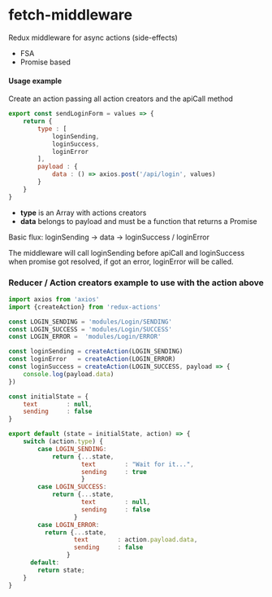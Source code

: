 # fetch-middleware

Redux middleware for async actions (side-effects)

* FSA
* Promise based

#### Usage example

Create an action passing all action creators and the apiCall method

```javascript
export const sendLoginForm = values => {
    return {
        type : [
            loginSending,
            loginSuccess,
            loginError
        ],
        payload : {
            data : () => axios.post('/api/login', values)
        }
    }
}
```
* **type** is an Array with actions creators
* **data** belongs to payload and must be a function that returns a Promise

Basic flux: loginSending -> data -> loginSuccess / loginError

The middleware will call loginSending before apiCall and loginSuccess when promise got resolved, if got an error, loginError will be called.


### Reducer / Action creators example to use with the action above
```javascript
import axios from 'axios'
import {createAction} from 'redux-actions'

const LOGIN_SENDING = 'modules/Login/SENDING'
const LOGIN_SUCCESS = 'modules/Login/SUCCESS'
const LOGIN_ERROR =  'modules/Login/ERROR'

const loginSending = createAction(LOGIN_SENDING)
const loginError   = createAction(LOGIN_ERROR)
const loginSuccess = createAction(LOGIN_SUCCESS, payload => {
    console.log(payload.data)
})

const initialState = {
    text        : null,
    sending     : false
}

export default (state = initialState, action) => {
    switch (action.type) {
        case LOGIN_SENDING:
            return {...state,
                    text        : "Wait for it...",
                    sending     : true
                    }
        case LOGIN_SUCCESS:
            return {...state,
                    text        : null,
                    sending     : false
                  }
        case LOGIN_ERROR:
          return {...state,
                  text        : action.payload.data,
                  sending     : false
                }
      default:
        return state;
    }
}
```
